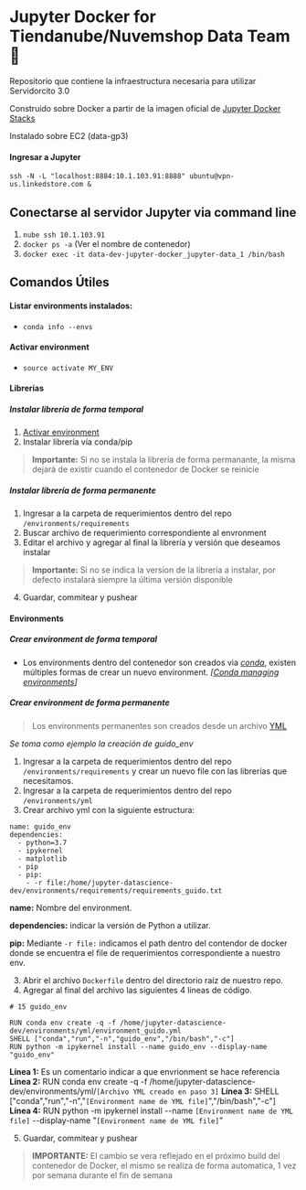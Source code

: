 # Jupyter Docker for Tiendanube/Nuvemshop Data Team :rocket:

Repositorio que contiene la infraestructura necesaria para utilizar Servidorcito 3.0

Construido sobre Docker a partir de la imagen oficial de [Jupyter Docker Stacks](https://jupyter-docker-stacks.readthedocs.io/en/latest/index.html)

Instalado sobre EC2 (data-gp3)

#### Ingresar a Jupyter

```ssh -N -L "localhost:8884:10.1.103.91:8888" ubuntu@vpn-us.linkedstore.com & ```

## Conectarse al servidor Jupyter via command line

1) `nube ssh 10.1.103.91`
2) `docker ps -a` (Ver el nombre de contenedor)
3) `docker exec -it data-dev-jupyter-docker_jupyter-data_1 /bin/bash`

## Comandos Útiles

#### Listar environments instalados:

- ```conda info --envs```
  
#### Activar environment

- ```source activate MY_ENV```

#### Librerías

##### Instalar librería de forma temporal

1) [Activar environment](#activar-environment)
2) Instalar librería vía conda/pip

> **Importante:** Si no se instala la librería de forma permanante, la misma dejará de existir cuando el contenedor de Docker se reinicie


##### Instalar librería de forma permanente

1) Ingresar a la carpeta de requerimientos dentro del repo `/environments/requirements`
2) Buscar archivo de requerimiento correspondiente al envronment
3) Editar el archivo y agregar al final la librería y versión que deseamos instalar

> **Importante:** Si no se indica la version de la librería a instalar, por defecto instalará siempre la última versión disponible

4) Guardar, commitear y pushear

#### Environments

##### Crear environment de forma temporal

   - Los environments dentro del contenedor son creados via *[conda](https://conda.io/projects/conda/en/latest/index.html)*, existen múltiples formas de crear un nuevo environment. *[[Conda managing environments](https://conda.io/projects/conda/en/latest/user-guide/tasks/manage-environments.html)]*

##### Crear environment de forma permanente

> Los environments permanentes son creados desde un archivo [YML](https://conda.io/projects/conda/en/latest/user-guide/tasks/manage-environments.html#creating-an-environment-file-manually)

*Se toma como ejemplo la creación de guido_env*

1) Ingresar a la carpeta de requerimientos dentro del repo `/environments/requirements` y crear un nuevo file con las librerías que necesitamos.
2) Ingresar a la carpeta de requerimientos dentro del repo `/environments/yml`
3) Crear archivo yml con la siguiente estructura:


```
name: guido_env
dependencies:
  - python=3.7
  - ipykernel
  - matplotlib
  - pip
  - pip:
    - -r file:/home/jupyter-datascience-dev/environments/requirements/requirements_guido.txt
```

**name:** Nombre del environment.

**dependencies:** indicar la versión de Python a utilizar.

**pip:** Mediante `-r file:` indicamos el path dentro del contendor de docker donde se encuentra el file de requerimientos correspondiente a nuestro env.

3) Abrir el archivo `Dockerfile` dentro del directorio raíz de nuestro repo.
4) Agregar al final del archivo las siguientes 4 líneas de código.

```
# 15 guido_env
 
RUN conda env create -q -f /home/jupyter-datascience-dev/environments/yml/environment_guido.yml
SHELL ["conda","run","-n","guido_env","/bin/bash","-c"]
RUN python -m ipykernel install --name guido_env --display-name "guido_env"

```

**Línea 1:** Es un comentario indicar a que envrionment se hace referencia
**Línea 2:** RUN conda env create -q -f /home/jupyter-datascience-dev/environments/yml/`[Archivo YML creado en paso 3]`
**Línea 3:** SHELL ["conda","run","-n","`[Environment name de YML file]`","/bin/bash","-c"]
**Línea 4:** RUN python -m ipykernel install --name `[Environment name de YML file]` --display-name "`[Environment name de YML file]`"

5) Guardar, commitear y pushear

> **IMPORTANTE:** El cambio se vera reflejado en el próximo build del contenedor de Docker, el mismo se realiza de forma automatica, 1 vez por semana durante el fin de semana
